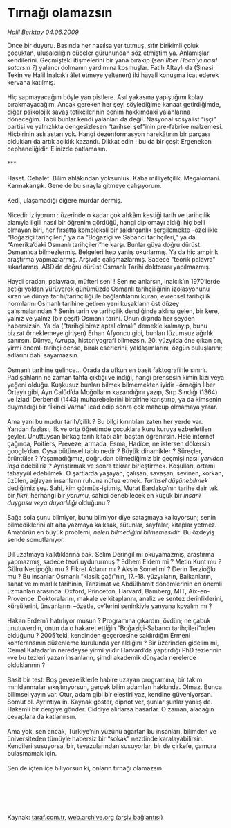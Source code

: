 # Tırnağı olamazsın

*Halil Berktay 04.06.2009*

<div class="taraf_structure_2col_1zq">
<div class="margen_n">



 <p>Önce bir duyuru. Basında her nasılsa yer tutmuş, sıfır birikimli çoluk çocuktan, ulusalcılığın cüceler güruhundan söz etmiştim ya. Anlamışlar kendilerini. Geçmişteki itişmelerini bir yana bırakıp (<i>sen İlber Hoca’yı nasıl satarsın ?</i>) yalancı dolmanın yardımına koşmuşlar. Fatih Altaylı da (Şinasi Tekin ve Halil İnalcık’ı âlet etmeye yeltenen) iki hayalî konuşma icat ederek kervana katılmış. <br/><br/>Hiç sapmayacağım böyle yan pistlere. Asıl yakasına yapıştığımı kolay bırakmayacağım. Ancak gereken her şeyi söylediğime kanaat getirdiğimde, diğer psikolojik savaş tetikçilerinin benim hakkımdaki yalanlarına döneceğim. Tabii bunlar kendi yalanları da değil. Nasyonal sosyalist “işçi” partisi ve yalnızlıkta dengesizleşen “tarihsel şef”inin pre-fabrike malzemesi. Hiçbirinin aslı astarı yok. Hangi dezenformasyon harekâtının bir parçası oldukları da artık açıklık kazandı. Dikkat edin : bu da bir çeşit Ergenekon cephaneliğidir. Elinizde patlamasın. <br/><br/>*** <br/><br/>Haset. Cehalet. Bilim ahlâkından yoksunluk. Kaba milliyetçilik. Megalomani. Karmakarışık. Gene de bu sırayla gitmeye çalışıyorum. <br/><br/>Kedi, ulaşamadığı ciğere murdar dermiş. <br/><br/>Nicedir izliyorum : üzerinde o kadar çok ahkâm kestiği tarih ve tarihçilik alanıyla ilgili nasıl bir öğrenim gördüğü, hangi diplomayı aldığı hiç belli olmayan biri, her fırsatta kompleksli bir saldırganlık sergilemekte –özellikle “Boğaziçi tarihçileri,” ya da “Boğaziçi ve Sabancı tarihçileri,” ya da “Amerika’daki Osmanlı tarihçileri”ne karşı. Bunlar güya doğru dürüst Osmanlıca bilmezlermiş. Belgeleri hep yanlış okurlarmış. Ya da hiç ampirik araştırma yapmazlarmış. Arşivde çalışmazlarmış. Sadece “teorik palavra” sıkarlarmış. ABD’de doğru dürüst Osmanlı Tarihi doktorası yapılmazmış. <br/><br/>Haydi oradan, palavracı, müfteri seni ! Sen ne anlarsın, İnalcık’ın 1970’lerde açtığı yoldan yürüyerek günümüzde Osmanlı tarihçiliğinin izolasyonunu kıran ve dünya tarihi/tarihçiliği ile bağlantılarını kuran, evrensel tarihçilik normlarını Osmanlı tarihine getiren yeni kuşakların üst düzey çalışmalarından ? Senin tarih ve tarihçilik dendiğinde aklına gelen, bir kere, yalnız ve yalnız (bir çeşit) Osmanlı tarihi. Onun dışında her şeyden habersizsin. Ya da (“tarihçi biraz aptal olmalı” demekle kalmayıp, bunu bizzat örneklemeye girişen) Erhan Afyoncu gibi, bunları lüzumsuz ağırlık sanırsın. Dünya, Avrupa, historiyografi bilmezsin. 20. yüzyılda öne çıkan on, yirmi önemli tarihçi dense, bırak eserlerini, yaklaşımlarını, özgün buluşlarını; adlarını dahi sayamazsın. <br/><br/>Osmanlı tarihine gelince... Orada da ufkun en basit faktografi ile sınırlı. Padişahların ne zaman tahta çıktığı ve indiği, hangi prensesin kimin kızı veya yeğeni olduğu. Kuşkusuz bunları bilmek bilmemekten iyidir –örneğin İlber Ortaylı gibi, Ayn Calûd’da Moğolların kazandığını yazıp, Sırp Sındığı (1364) ve İzladi Derbendi (1443) muharebelerini birbirine karıştırıp, ya da kimsenin duymadığı bir “İkinci Varna” icad edip sonra çok mahcup olmamaya yarar. <br/><br/>Ama yani bu mudur tarih/çilik ? Bu bilgi kırıntıları zaten her yerde var. Yarıdan fazlası, ilk ve orta öğretimde çocuklara kuru kuruya ezberletilen şeyler. Unuttuysan birkaç tarih kitabı alır, baştan öğrenirsin. Hele internet çağında, Poitiers, Preveze, armada, Esma, Hadice, ne istersen dökersin google’dan. Oysa bütünsel tablo nedir ? Büyük dinamikler ? Süreçler, örüntüler ? Yaşamadığımız, doğrudan bilmediğimiz bir geçmişi nasıl <i>yeniden inşa</i> edebiliriz ? Ayrıştırmak ve sonra tekrar birleştirmek. Koşulları, ortamı tahayyül edebilmek. O şartlarda yaşayan, çalışan, savaşan, sevinen, korkan, üzülen, ağlayan insanların ruhuna nüfuz etmek. <i>Tarihsel düşünebilmek</i> dediğimiz şey. Sahi, kim görmüş-işitmiş, Murat Bardakçı’nın tarihe dair tek bir <i>fikri</i>, herhangi bir <i>yorumu</i>, sahici denebilecek en küçük bir <i>insanî duygusu veya duyarlılığı</i> olduğunu ? <br/><br/>Sağa sola şunu bilmiyor, bunu bilmiyor diye sataşmaya kalkıyorsun; senin bilmediklerini alt alta yazmaya kalksak, sütunlar, sayfalar, kitaplar yetmez. Amatörün en büyük problemi, <i>neleri bilmediğini bilmemesidir</i>. Bu özdeyiş sende somutlanıyor. <br/><br/>Dil uzatmaya kalktıklarına bak. Selim Deringil mi okuyamazmış, araştırma yapmazmış, sadece teori uydururmuş ? Edhem Eldem mi ? Metin Kunt mu ? Gülru Necipoğlu mu ? Fikret Adanır mı ? Akşin Somel mi ? Derin Terzioğlu mu ? Bu insanlar Osmanlı “klasik çağı”nın, 17.-18. yüzyılların, Balkanların, sanat ve mimarlık tarihinin, Tanzimat ve Abdülhamit dönemlerinin en önemli uzmanları arasında. Oxford, Princeton, Harvard, Bamberg, MIT, Aix-en-Provence. Doktoralarını, makale ve kitaplarını, analiz ve sentez derinliklerini, kürsülerini, ünvanlarını –özetle, cv’lerini seninkiyle yanyana koyalım mı ?<br/><br/>Hakan Erdem’i hatırlıyor musun ? Programına çıkardın, övdün; ne çabuk unutuverdin, onun da o hakaret ettiğin “Boğaziçi-Sabancı tarihçileri”nden olduğunu ? 2005’teki, kendinden geçercesine saldırdığın Ermeni konferansının düzenleme kurulunda yer aldığını ? Bir üzerinden gidelim mi, Cemal Kafadar’ın neredeyse yirmi yıldır Harvard’da yaptırdığı PhD tezlerinin –ve bu tezleri yazan insanların, şimdi akademik dünyada nerelerde olduklarının ? <br/><br/>Basit bir test. Boş gevezeliklerle habire uzayan programına, bir takım mırıldanmalar sıkıştırıyorsun, gerçek bilim adamları hakkında. Olmaz. Bunca bilimsel yayın var. Otur, adam gibi bir eleştiri yaz, kendine güveniyorsan. Somut ol. Ayrıntıya in. Kaynak göster, dipnot ver, şunlar şunlar yanlış de. Hakemli bir dergiye gönder. Ciddiye alırlarsa basarlar. O zaman, alacağın cevaplara da katlanırsın. <br/><br/>Ama yok, sen ancak, Türkiye’nin yüzünü ağartan bu insanları, bilimden ve üniversiteden tümüyle habersiz bir “sokak” nezdinde karalayabilirsin. Kendileri susuyorsa, bir, tevazularından susuyorlar, bir de çirkefe, çamura bulaşmamak için. <br/><br/>Sen de içten içe biliyorsun ki, onların tırnağı olamazsın.</p>
<br/>
<br/>
<br/>



<br/>


<div id="taraf_not">
</div>

</div>


</div>

Kaynak: [taraf.com.tr](http://taraf.com.tr:80/makale/5884.htm), [web.archive.org (arşiv bağlantısı)](http://web.archive.org/web/20091216111743/http://taraf.com.tr:80/makale/5884.htm)
